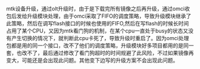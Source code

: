 mtk设备升级，通过olt升级时，由于是下载完所有镜像之后再升级，通过omci收包后发给升级模块处理，由于omci采取了FIFO的调度策略，导致升级模块继承了此策略，然后在调写flash接口的时候也使用的FIFO,然后在写flash的时候长时间占用了某个CPU，又因为mtk看门狗的机制，在某个cpu一直处于busy的状态又没有产生切换的情况下，就判断此cpu卡死了，导致升级时重启了。因为omci处理包都是用的同一个接口，改不了他们的调度策略，升级模块好多项目都用的是同一套，也改不了，最后通过修改了看门狗超时的时间规避了此风险，不过如果镜像再变大，可能还是会出现此问题。其他变下边写的升级方案不会出现此问题。